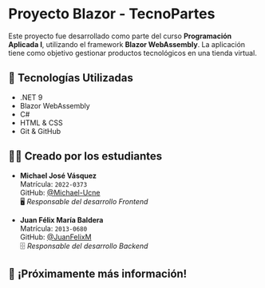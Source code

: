 # Proyecto Blazor - TecnoPartes

Este proyecto fue desarrollado como parte del curso **Programación Aplicada I**, utilizando el framework **Blazor WebAssembly**. La aplicación tiene como objetivo gestionar productos tecnológicos en una tienda virtual.

## 📌 Tecnologías Utilizadas

- .NET 9
- Blazor WebAssembly
- C#
- HTML & CSS
- Git & GitHub

## 👨‍💻 Creado por los estudiantes

- **Michael José Vásquez**  
  Matrícula: `2022-0373`  
  GitHub: [@Michael-Ucne](https://github.com/Michael-Ucne)  
  🖥️ *Responsable del desarrollo Frontend*

- **Juan Félix María Baldera**  
  Matrícula: `2013-0680`  
  GitHub: [@JuanFelixM](https://github.com/JuanFelixM)  
  🗄️ *Responsable del desarrollo Backend*

## 🚀 ¡Próximamente más información!
